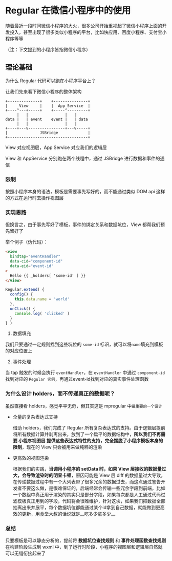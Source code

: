 # Regular 在微信小程序中的使用

随着最近一段时间微信小程序的大火，很多公司开始重视起了微信小程序上面的开发投入，甚至出现了很多类似小程序的平台，比如快应用、百度小程序、支付宝小程序等等

（注：下文提到的小程序皆指微信小程序）

## 理论基础

为什么 Regular 代码可以跑在小程序平台上？

让我们先来看下微信小程序的整体架构

```
+--------------+    +---------------+
|     View     |    |  App Service  |
+----^---+-----+    +-----^---------+
     |   |                |   |
data |   | event    event |   | data
     |   |                |   |
+----+---v----------------+---v-----+
|              JSBridge             |
+-----------------------------------+
```

View 对应视图层，App Service 对应我们的逻辑层

View 和 AppService 分别跑在两个线程中，通过 JSBridge 进行数据和事件的通信

### 限制

按照小程序本身的语法，模板是需要事先写好的，而不能通过类似 DOM api 这样的方式在运行时去操作视图层

### 实现思路

但换言之，由于事先写好了模板，事件的绑定关系和数据坑位，View 都帮我们预先留好了

举个例子（伪代码）：

```html
<view
  bindtap="eventHandler"
  data-cid="component-id"
  data-eid="event-id"
>
  Hello {{ _holders[ 'some-id' ] }}
</view>
```

```js
Regular.extend( {
  config() {
    this.data.name = 'world'
  },
  onClick() {
    console.log( 'clicked' )
  }
} )
```

1. 数据填充

  我们只要通过一定规则找到这些坑位的 `some-id` 标识，就可以将`name`填充到模板的对应位置上

2. 事件处理

  当 tap 触发的时候会执行 `eventHandler`，在 `eventHandler` 中通过 `component-id` 找到对应的 `Regular 实例`，再通过event-id找到对应的真实事件处理函数

### 为什么设计 holders，而不传递真正的数据呢？

虽然直接看 holders，感觉平平无奇，但其实这是 mpregular 中`最重要的一个设计`

- 全量的复杂表达式支持

  借助 holders，我们完成了 Regular 所有复杂表达式的支持。由于逻辑层提前将所有数据计算并剥离出来，放到了一个扁平的数据结构中，__所以我们不再需要 小程序视图层 提供这些表达式特性的支持，完全摆脱了小程序模板本身的限制__，现在的 View 只会被用来做纯粹的渲染

- 更高效的视图渲染

  根据我们的实践，__当调用小程序的 setData 时，如果 View 层接收的数据量过大，会导致渲染时的明显卡顿__，原因可能是 View 层 diff 的数据量过大导致，在传递数据过程中有一个大列表带了很多冗余的数据过去，而这点通过警告开发者不要这么做，是很难保证的，后端经常会传输一些冗余字段到前端，比如一个数组中真正用于渲染的其实只是部分字段，如果每次都是人工通过代码过滤模板真正用到的字段，代码将会很难维护，针对这块，如果我们把数据全部抽离出来并展平，每个数据坑位都能通过某个id拿到自己数据，就能做到更高效的更新，用食堂大叔的话说就是__吃多少拿多少__

### 总结

只要模板是可以静态分析的，提前将 __数据坑位查找规则__ 和 __事件处理函数查找规则__ 在构建阶段生成到 wxml 中，到了运行时阶段，小程序的视图层和逻辑层自然就可以无缝衔接起来了

